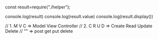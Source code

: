 const result=require("./helper");


console.log(result)
console.log(result.value)
console.log(result.display())



// 1. M V C => Model View Controller
// 2. C R U D => Create Read Update Delete
// "" => post  get  put  delete
<!--  {body}, {params , query} -->
<!-- {post , put, delete} ,{get} -->


<!-- 




app.get("/about/:id",(req,res)=>{
    console.log(req)
    res.send("take it")
    console.log("trigered")
})

app.post("/createUser",(req,res)=>{
    console.log(req.body)
    res.send("post method");
})


app.put("/updateUser",(req,res)=>{
    console.log(req.body)
    res.send("put method");
})



app.delete("/deleteUser",(req,res)=>{
    console.log(req.body)
    res.send("delete method");
})

 -->